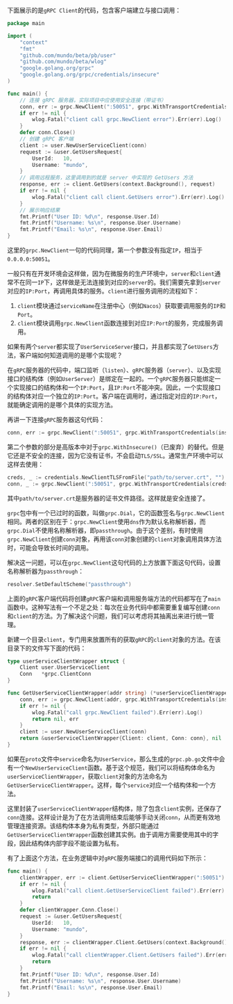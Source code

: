 下面展示的是`gRPC Client`的代码，包含客户端建立与接口调用：

```go
package main

import (
	"context"
	"fmt"
	"github.com/mundo/beta/pb/user"
	"github.com/mundo/beta/wlog"
	"google.golang.org/grpc"
	"google.golang.org/grpc/credentials/insecure"
)

func main() {
	// 连接 gRPC 服务器，实际项目中应使用安全连接（带证书）
	conn, err := grpc.NewClient(":50051", grpc.WithTransportCredentials(insecure.NewCredentials()))
	if err != nil {
		wlog.Fatal("client call grpc.NewClient error").Err(err).Log()
	}
	defer conn.Close()
	// 创建 gRPC 客户端
	client := user.NewUserServiceClient(conn)
	request := &user.GetUsersRequest{
		UserId:   10,
		Username: "mundo",
	}
	// 调用远程服务，这里调用到的就是 server 中实现的 GetUsers 方法
	response, err := client.GetUsers(context.Background(), request)
	if err != nil {
		wlog.Fatal("client call client.GetUsers error").Err(err).Log()
	}
	// 展示响应结果
	fmt.Printf("User ID: %d\n", response.User.Id)
	fmt.Printf("Username: %s\n", response.User.Username)
	fmt.Printf("Email: %s\n", response.User.Email)
}
```

这里的`grpc.NewClient`一句的代码同理，第一个参数没有指定`IP`，相当于`0.0.0.0:50051`。

一般只有在开发环境会这样做，因为在微服务的生产环境中，`server`和`client`通常不在同一`IP`下，这样做是无法连接到对应的`server`的。我们需要先拿到`server`对应的`IP:Port`，再调用具体的服务。`client`进行服务调用的流程如下：

1. `client`模块通过`serviceName`在注册中心（例如`Nacos`）获取要调用服务的`IP`和`Port`。
2. `client`模块调用`grpc.NewClient`函数连接到对应`IP:Port`的服务，完成服务调用。

如果有两个`server`都实现了`UserServiceServer`接口，并且都实现了`GetUsers`方法，客户端如何知道调用的是哪个实现呢？

在`gRPC`服务器的代码中，端口监听（`listen`）、`gRPC`服务器（`server`）、以及实现接口的结构体（例如`UserServer`）是绑定在一起的。一个`gRPC`服务器只能绑定一个实现接口的结构体和一个`IP:Port`，且`IP:Port`不能冲突。因此，一个实现接口的结构体对应一个独立的`IP:Port`。客户端在调用时，通过指定对应的`IP:Port`，就能确定调用的是哪个具体的实现方法。

再讲一下连接`gRPC`服务器这句代码：

```go
conn, err := grpc.NewClient(":50051", grpc.WithTransportCredentials(insecure.NewCredentials()))
```

第二个参数的部分是高版本中对于`grpc.WithInsecure()`（已废弃）的替代。但是它还是不安全的连接，因为它没有证书，不会启动`TLS/SSL`。通常生产环境中可以这样去使用：

```go
creds, _ := credentials.NewClientTLSFromFile("path/to/server.crt", "")
conn, _ := grpc.NewClient(":50051", grpc.WithTransportCredentials(creds))
```

其中`path/to/server.crt`是服务器的证书文件路径。这样就是安全连接了。

`grpc`包中有一个已过时的函数，叫做`grpc.Dial`，它的函数签名与`grpc.NewClient`相同。两者的区别在于：`grpc.NewClient`使用`dns`作为默认名称解析器，而`grpc.Dial`不使用名称解析器，即`passthrough`。由于这个差别，有时使用`grpc.NewClient`创建`conn`对象，再用该`conn`对象创建的`client`对象调用具体方法时，可能会导致长时间的调用。

解决这一问题，可以在`grpc.NewClient`这句代码的上方放置下面这句代码，设置名称解析器为`passthrough`：

```go
resolver.SetDefaultScheme("passthrough")
```

上面的`gRPC`客户端代码将创建`gRPC`客户端和调用服务端方法的代码都写在了`main`函数中。这种写法有一个不足之处：每次在业务代码中都需要重复编写创建`conn`和`client`的方法。为了解决这个问题，我们可以考虑将其抽离出来进行统一管理。

新建一个目录`client`，专门用来放置所有的获取`gRPC`的`client`对象的方法。在该目录下的文件写下面的代码：

```go
type userServiceClientWrapper struct {
	Client user.UserServiceClient
	Conn   *grpc.ClientConn
}

func GetUserServiceClientWrapper(addr string) (*userServiceClientWrapper, error) {
	conn, err := grpc.NewClient(addr, grpc.WithTransportCredentials(insecure.NewCredentials()))
	if err != nil {
		wlog.Fatal("call grpc.NewClient failed").Err(err).Log()
		return nil, err
	}
	client := user.NewUserServiceClient(conn)
	return &userServiceClientWrapper{Client: client, Conn: conn}, nil
}
```

如果在`proto`文件中`service`命名为`UserService`，那么生成的`grpc.pb.go`文件中会有一个`NewUserServiceClient`函数。基于这个规范，我们可以将结构体命名为`userServiceClientWrapper`，获取`client`对象的方法命名为`GetUserServiceClientWrapper`。这样，每个`service`对应一个结构体和一个方法。

这里封装了`userServiceClientWrapper`结构体，除了包含`client`实例，还保存了`conn`连接。这样设计是为了在方法调用结束后能够手动关闭`conn`，从而更有效地管理连接资源。该结构体本身为私有类型，外部只能通过`GetUserServiceClientWrapper`函数创建其实例。由于调用方需要使用其中的字段，因此结构体内部字段不能设置为私有。

有了上面这个方法，在业务逻辑中对`gRPC`服务端接口的调用代码如下所示：

```go
func main() {
	clientWrapper, err := client.GetUserServiceClientWrapper(":50051")
	if err != nil {
		wlog.Fatal("call client.GetUserServiceClient failed").Err(err).Log()
		return
	}
	defer clientWrapper.Conn.Close()
	request := &user.GetUsersRequest{
		UserId:   10,
		Username: "mundo",
	}
	response, err := clientWrapper.Client.GetUsers(context.Background(), request)
	if err != nil {
		wlog.Fatal("call clientWrapper.Client.GetUsers failed").Err(err).Log()
		return
	}
	fmt.Printf("User ID: %d\n", response.User.Id)
	fmt.Printf("Username: %s\n", response.User.Username)
	fmt.Printf("Email: %s\n", response.User.Email)
}
```

